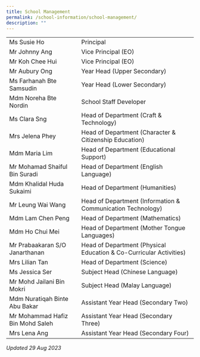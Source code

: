 ```yaml
---
title: School Management
permalink: /school-information/school-management/
description: ""
---
```

|  |  |
|---|---|
| Ms Susie Ho | Principal |
| Mr Johnny Ang | Vice Principal (EO) |
| Mr Koh Chee Hui | Vice Principal (EO) |
| Mr Aubury Ong | Year Head (Upper Secondary) |
| Ms Farhanah Bte Samsudin | Year Head (Lower Secondary) |
| Mdm Noreha Bte Nordin | School Staff Developer |
| Ms Clara Sng | Head of Department (Craft & Technology) |
| Mrs Jelena Phey | Head of Department (Character & Citizenship Education) |
| Mdm Maria Lim | Head of Department (Educational Support) |
| Mr Mohamad Shaiful Bin Suradi | Head of Department (English Language) |
| Mdm Khalidal Huda Sukaimi   | Head of Department (Humanities) |
| Mr Leung Wai Wang | Head of Department (Information & Communication Technology) |
| Mdm Lam Chen Peng | Head of Department (Mathematics) |
| Mdm Ho Chui Mei | Head of Department (Mother Tongue Languages) |
| Mr Prabaakaran S/O Janarthanan | Head of Department (Physical Education & Co-Curricular Activities) |
| Mrs Lilian Tan | Head of Department (Science) |
| Ms Jessica Ser | Subject Head (Chinese Language) |
| Mr Mohd Jailani Bin Mokri | Subject Head (Malay Language) |
| Mdm Nuratiqah Binte Abu Bakar | Assistant Year Head (Secondary Two) |
| Mr Mohammad Hafiz Bin Mohd Saleh | Assistant Year Head (Secondary Three) |
| Mrs Lena Ang | Assistant Year Head (Secondary Four) |

_Updated 29 Aug 2023_